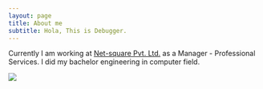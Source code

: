 ```yaml
---
layout: page
title: About me
subtitle: Hola, This is Debugger.
---
```


Currently I am working at [Net-square Pvt. Ltd.](http://www.net-square.com/) as a Manager - Professional Services.
I did my bachelor engineering in computer field.  

![](https://komarev.com/ghpvc/?username=bhattsameer&color=brightgreen)
